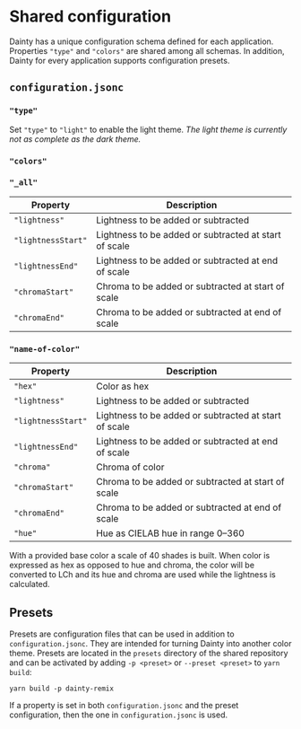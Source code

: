 # Shared configuration

Dainty has a unique configuration schema defined for each application. Properties `"type"` and `"colors"` are shared among all schemas. In addition, Dainty for every application supports configuration presets.

## `configuration.jsonc`

### `"type"`

Set `"type"` to `"light"` to enable the light theme. _The light theme is currently not as complete as the dark theme._

### `"colors"`

### `"_all"`

| Property           | Description                                           |
| ------------------ | ----------------------------------------------------- |
| `"lightness"`      | Lightness to be added or subtracted                   |
| `"lightnessStart"` | Lightness to be added or subtracted at start of scale |
| `"lightnessEnd"`   | Lightness to be added or subtracted at end of scale   |
| `"chromaStart"`    | Chroma to be added or subtracted at start of scale    |
| `"chromaEnd"`      | Chroma to be added or subtracted at end of scale      |

### `"name-of-color"`

| Property           | Description                                           |
| ------------------ | ----------------------------------------------------- |
| `"hex"`            | Color as hex                                          |
| `"lightness"`      | Lightness to be added or subtracted                   |
| `"lightnessStart"` | Lightness to be added or subtracted at start of scale |
| `"lightnessEnd"`   | Lightness to be added or subtracted at end of scale   |
| `"chroma"`         | Chroma of color                                       |
| `"chromaStart"`    | Chroma to be added or subtracted at start of scale    |
| `"chromaEnd"`      | Chroma to be added or subtracted at end of scale      |
| `"hue"`            | Hue as CIELAB hue in range 0–360                      |

With a provided base color a scale of 40 shades is built. When color is expressed as hex as opposed to hue and chroma, the color will be converted to LCh and its hue and chroma are used while the lightness is calculated.

## Presets

Presets are configuration files that can be used in addition to `configuration.jsonc`. They are intended for turning Dainty into another color theme. Presets are located in the `presets` directory of the shared repository and can be activated by adding `-p <preset>` or `--preset <preset>` to `yarn build`:

    yarn build -p dainty-remix

If a property is set in both `configuration.jsonc` and the preset configuration, then the one in `configuration.jsonc` is used.
